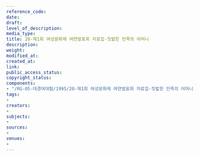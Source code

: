 ```yaml
---
reference_code: 
date: 
draft: 
level_of_description: 
media_type: 
title: 20-제1회 여성문화제 여연발표회 자료집-짓밟힌 민족의 어머니
description: 
weight: 
modified_at: 
created_at: 
link: 
public_access_status: 
copyright_status: 
components:
- "/RG-05-대경여대협/1995/20-제1회 여성문화제 여연발표회 자료집-짓밟힌 민족의 어머니.pdf"
tags:
- 
creators:
- 
subjects:
- 
sources:
- 
venues:
- 
---
```

